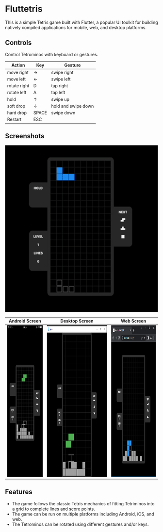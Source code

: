 
# Fluttetris

This is a simple Tetris game built with Flutter, a popular UI toolkit for building natively compiled applications for mobile, web, and desktop platforms.

## Controls

Control Tetrominos with keyboard or gestures.

| Action                  | Key   | Gesture                 |
|-------------------------|-------|-------------------------|
| move right              |   →   | swipe right             |
| move left               |   ←   | swipe left              |
| rotate right            |   D   | tap right               |
| rotate left             |   A   | tap left                |
| hold                    |   ↑   | swipe up                |
| soft drop               |   ↓   | hold and swipe down     |
| hard drop               | SPACE | swipe down              |
| Restart                 |  ESC  |                         |

## Screenshots

<img src = "assets/tetris.gif" height = 550 />

Android Screen            | Desktop Screen        | Web Screen      | 
:-------------------------:|:-------------------------:|:----------------------:|
  <img src = "assets/android.png" height = 500 /> | <img src = "assets/desktop.png" height = 500 /> |    <img src = "assets/web.png" height = 500 />| 

## Features

- The game follows the classic Tetris mechanics of fitting Tetriminos into a grid to complete lines and score points.
- The game can be run on multiple platforms including Android, iOS, and web.
- The Tetrominos can be rotated using different gestures and/or keys.
